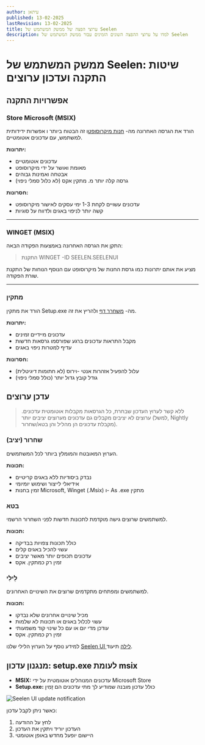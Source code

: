 ```yaml
---
author: עיתאן
published: 13-02-2025
lastRevision: 13-02-2025
title: ערוצי הפצה של ממשק המשתמש של Seelen
description: למדו על ערוצי ההפצה השונים הזמינים עבור ממשק המשתמש של Seelen
---
```


# ממשק המשתמש של Seelen: שיטות התקנה ועדכון ערוצים

## אפשרויות התקנה

### Store Microsoft (MSIX)

הורד את הגרסה האחרונה מה- [חנות מיקרוסופט](https://www.microsoft.com/store)ו זה
הבטוח ביותר ו אפשרות ידידותית למשתמש, עם עדכונים אוטומטיים.

**יתרונות:**

- עדכונים אוטומטיים
- מאומת ואושר על ידי מיקרוסופט
- אבטחה ואמינות גבוהים
- גרסה קלה יותר מ. מתקין אקס (לא כלול סמלי ניפוי)

**חסרונות:**

- עדכונים עשויים לקחת 1-3 ימי עסקים לאישור מיקרוסופט
- קשה יותר לניפוי באגים ולדווח על סוגיות

---

### WINGET (MSIX)

התקן את הגרסה האחרונה באמצעות הפקודה הבאה:

> התקנת WINGET -ID SEELEN.SEELENUI

מציע את אותם יתרונות כמו גרסת החנות של מיקרוסופט עם הנוסף הנוחות של התקנת שורת
הפקודה.

---

### מתקין

הורד את מתקין Setup.exe מה-
[משחרר דף](https://github.com/eythaann/Seelen-UI/releases) ולהריץ את זה.

**יתרונות:**

- עדכונים מיידיים זמינים
- מקבל התראות עדכונים ברגע שפורסמו גרסאות חדשות
- עדיף למטרות ניפוי באגים

**חסרונות:**

- עלול להפעיל אזהרות אנטי -וירוס (לא חתומות דיגיטלית)
- גודל קובץ גדול יותר (כולל סמלי ניפוי)

## עדכן ערוצים

> ללא קשר לערוץ העדכון שבחרת, כל הגרסאות מקבלות אוטומטית עדכונים. ערוצים לא
> יציבים מקבלים גם עדכונים מערוצים יציבים יותר (למשל, Nightly מקבלת עדכונים הן
> מהליל והן בטא/שחרור).

### שחרור (יציב)

הערוץ המאובטח והמומלץ ביותר לכל המשתמשים.

**תכונות:**

- נבדק ביסודיות ללא באגים קריטיים
- אידיאלי לייצור ושימוש יומיומי
- זמין בחנות Microsoft, Winget (.Msix) ו- As .exe מתקין

### בטא

למשתמשים שרוצים גישה מוקדמת לתכונות חדשות לפני השחרור הרשמי.

**תכונות:**

- כולל תכונות צפויות בבדיקה
- עשוי להכיל באגים קלים
- עדכונים תכופים יותר מאשר יציבים
- זמין רק כמתקין. אקס

### לֵילִי

למשתמשים ומפתחים מתקדמים שרוצים את השינויים האחרונים.

**תכונות:**

- מכיל שינויים אחרונים שלא נבדקו
- עשוי לכלול באגים או תכונות לא שלמות
- עודכן מדי יום או עם כל שינוי קוד משמעותי
- זמין רק כמתקין. אקס

למידע נוסף על הערוץ הלילי שלנו [Seelen UI לילה](https://seelen.io/blog/nightly)
תיעוד.

## מנגנון עדכון: setup.exe לעומת msix

- **MSIX:** עדכונים המנוהלים אוטומטית על ידי Microsoft Store
- **Setup.exe:** כולל עדכון מובנה שמודיע לך מתי עדכונים הם זָמִין

![Seelen UI update notification](https://github.com/Seelen-Inc/slu-blog/blob/master/blog/seelen-ui-distribution-channels/image.png?raw=true)

כאשר ניתן לקבל עדכון:

1. לחץ על ההודעה
2. העדכון יוריד ויתקין את העדכון
3. היישום יופעל מחדש באופן אוטומטי
